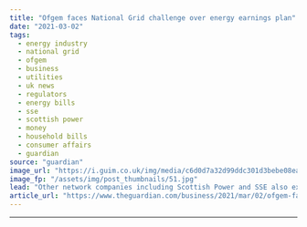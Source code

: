 ```yaml
---
title: "Ofgem faces National Grid challenge over energy earnings plan"
date: "2021-03-02"
tags: 
  - energy industry
  - national grid
  - ofgem
  - business
  - utilities
  - uk news
  - regulators
  - energy bills
  - sse
  - scottish power
  - money
  - household bills
  - consumer affairs
  - guardian
source: "guardian"
image_url: "https://i.guim.co.uk/img/media/c6d0d7a32d99ddc301d3bebe08ea6b144850fd46/0_34_3500_2102/master/3500.jpg?width=460&quality=85&auto=format&fit=max&s=6ca22b055500342de449ac9b216c0c89"
image_fp: "/assets/img/post_thumbnails/51.jpg"
lead: "Other network companies including Scottish Power and SSE also expected to take on regulatorNational Grid has ignited an industry rebellion against the energy regulator by taking Ofgem’s plan to cut energy network company earnings to the competition w..."
article_url: "https://www.theguardian.com/business/2021/mar/02/ofgem-faces-national-grid-challenge-over-energy-earnings-plan"
---
```


---
